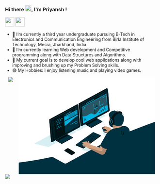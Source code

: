 ### Hi there <img src="https://camo.githubusercontent.com/e8e7b06ecf583bc040eb60e44eb5b8e0ecc5421320a92929ce21522dbc34c891/68747470733a2f2f6d656469612e67697068792e636f6d2f6d656469612f6876524a434c467a6361737252346961377a2f67697068792e676966" width="20" height="20">, I'm Priyansh ! 

<a href="https://www.linkedin.com/in/priyansh-kumar-2027281a7" target="_blank"><img src="https://raw.githubusercontent.com/peterthehan/peterthehan/master/assets/linkedin.svg" width="30" height="30"></a> <a href="mailto:kumarpriyanshcr7@gmail.com" target="_blank"><img src="https://cdn.icon-icons.com/icons2/2108/PNG/128/gmail_icon_130929.png" width="30" height="30"></a> 

* 🔭 I’m currently a third year undergraduate pursuing B-Tech in Electronics and Communication Engineering from Birla Institute of Technology, Mesra, Jharkhand, India
* 🌱 I’m currently learning Web development and Competitive programming along with Data Structures and Algorithms.
* 🎯 My current goal is to develop cool web applications along with improving and brushing up my Problem Solving skills. 
* 😄 My Hobbies: I enjoy listening music and playing video games.

<div style="display:flex;flex-direction:row; justify-content:space-around;">
<img  src="https://github-readme-stats.vercel.app/api/top-langs/?username=Kpriyansh&theme=blue-green">

<img src="https://raw.githubusercontent.com/Kpriyansh/Kpriyansh/main/code.gif" align="right" width="450" height="320" style="max-width:100%; padding-top;">
</div>




<img src="https://github-readme-stats.vercel.app/api?username=Kpriyansh&show_icons=true&theme=radical" style="display:block;margin-left:auto;margin-right:auto;">




